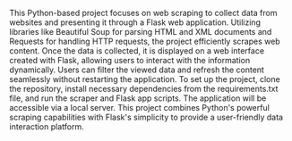 This Python-based project focuses on web scraping to collect data from websites and presenting it through a Flask web application. Utilizing libraries like Beautiful Soup for parsing HTML and XML documents and Requests for handling HTTP requests, the project efficiently scrapes web content. Once the data is collected, it is displayed on a web interface created with Flask, allowing users to interact with the information dynamically. Users can filter the viewed data and refresh the content seamlessly without restarting the application. To set up the project, clone the repository, install necessary dependencies from the requirements.txt file, and run the scraper and Flask app scripts. The application will be accessible via a local server. This project combines Python's powerful scraping capabilities with Flask's simplicity to provide a user-friendly data interaction platform.
